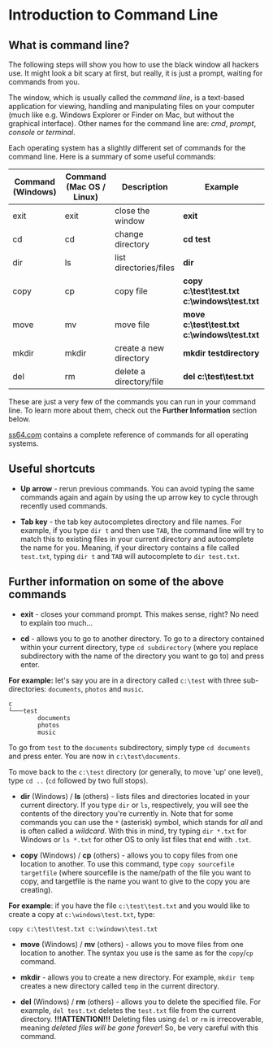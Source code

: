 # Introduction to Command Line

## What is command line?

The following steps will show you how to use the black window all hackers use. It might look a bit scary at first, but really, it is just a prompt, waiting for commands from you.

The window, which is usually called the *command line*, is a text-based application for viewing, handling and manipulating files on your computer (much like e.g. Windows Explorer or Finder on Mac, but without the graphical interface). Other names for the command line are: *cmd*, *prompt*, *console* or *terminal*.

Each operating system has a slightly different set of commands for the command line. Here is a summary of some useful commands:

| Command (Windows)      | Command (Mac OS / Linux)    | Description | Example|
| ------------- |-----------|-------------| -----|
| exit    | exit | close the window | **exit** |
| cd      | cd   | change directory      |   **cd test** |
| dir     | ls   |list directories/files      | **dir** |
| copy    | cp   | copy file | **copy c:\test\test.txt c:\windows\test.txt** |
| move | mv | move file | **move c:\test\test.txt c:\windows\test.txt** |
| mkdir | mkdir | create a new directory | **mkdir testdirectory** |
|del | rm | delete a directory/file | **del c:\test\test.txt**

These are just a very few of the commands you can run in your command line. To learn more about them, check out the **Further Information** section below.

[ss64.com](http://ss64.com) contains a complete reference of commands for all operating systems.

## Useful shortcuts

* **Up arrow** - rerun previous commands. You can avoid typing the same commands again and again by using the up arrow key to cycle through recently used commands.

* **Tab key** - the tab key autocompletes directory and file names. For example, if you type `dir t` and then use `TAB`, the command line will try to match this to existing files in your current directory and autocomplete the name for you. Meaning, if your directory contains a file called `test.txt`, typing `dir t` and `TAB` will autocomplete to `dir test.txt`.

## Further information on some of the above commands

* **exit** - closes your command prompt. This makes sense, right? No need to explain too much...

* **cd** - allows you to go to another directory. To go to a directory contained within your current directory, type `cd subdirectory` (where you replace subdirectory with the name of the directory you want to go to) and press enter.

**For example:** let's say you are in a directory called `c:\test` with three sub-directories: `documents`, `photos` and `music`.

    c
    └───test
            documents
            photos
            music

To go from `test` to the `documents` subdirectory, simply type `cd documents` and press enter. You are now in `c:\test\documents`.

To move back to the `c:\test` directory (or generally, to move 'up' one level), type `cd ..` (`cd` followed by two full stops).


* **dir** (Windows) / **ls** (others) - lists files and directories located in your current directory. If you type `dir` or `ls`, respectively, you will see the contents of the directory you're currently in.
Note that for some commands you can use the `*` (asterisk) symbol, which stands for *all* and is often called a *wildcard*. With this in mind, try typing `dir *.txt` for Windows or `ls *.txt` for other OS to only list files that end with `.txt`.


* **copy** (Windows) / **cp** (others) - allows you to copy files from one location to another. To use this command, type `copy sourcefile targetfile` (where sourcefile is the name/path of the file you want to copy, and targetfile is the name you want to give to the copy you are creating).

**For example**: if you have the file `c:\test\test.txt` and you would like to create a copy at `c:\windows\test.txt`, type:

    copy c:\test\test.txt c:\windows\test.txt


* **move** (Windows) / **mv** (others) - allows you to move files from one location to another. The syntax you use is the same as for the `copy`/`cp` command.


* **mkdir** - allows you to create a new directory.  For example, `mkdir temp` creates a new directory called `temp` in the current directory.


* **del** (Windows) / **rm** (others) - allows you to delete the specified file.  For example, `del test.txt` deletes the `test.txt` file from the current directory. **!!!ATTENTION!!!** Deleting files using `del` or `rm` is irrecoverable, meaning _deleted files will be gone forever_! So, be very careful with this command.






